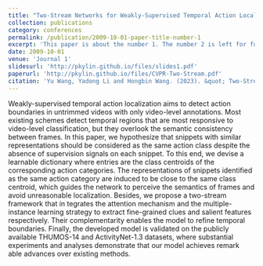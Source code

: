 ```yaml
---
title: "Two-Stream Networks for Weakly-Supervised Temporal Action Localization with Semantic-Aware Mechanisms"
collection: publications
category: conferences
permalink: /publication/2009-10-01-paper-title-number-1
excerpt: 'This paper is about the number 1. The number 2 is left for future work.'
date: 2009-10-01
venue: 'Journal 1'
slidesurl: 'http://pkylin.github.io/files/slides1.pdf'
paperurl: 'http://pkylin.github.io/files/CVPR-Two-Stream.pdf'
citation: 'Yu Wang, Yadong Li and Hongbin Wang. (2023). &quot; Two-Stream Networks for Weakly-Supervised Temporal Action Localization with Semantic-Aware Mechanisms&quot; <i>CVPR</i>. 1(1).'
---
```


Weakly-supervised temporal action localization aims to detect action boundaries in untrimmed videos with only video-level annotations. Most existing schemes detect temporal regions that are most responsive to video-level classification, but they overlook the semantic consistency between frames. In this paper, we hypothesize that snippets with similar representations should be considered as the same action class despite the absence of supervision signals on each snippet. To this end, we devise a learnable dictionary where entries are the class centroids of the corresponding action categories. The representations of snippets identified as the same action category are induced to be close to the same class centroid, which guides the network to perceive the semantics of frames and avoid unreasonable localization. Besides, we propose a two-stream framework that in tegrates the attention mechanism and the multiple-instance learning strategy to extract fine-grained clues and salient features respectively. Their complementarity enables the model to refine temporal boundaries. Finally, the developed model is validated on the publicly available THUMOS-14 and ActivityNet-1.3 datasets, where substantial experiments and analyses demonstrate that our model achieves remark able advances over existing methods.


